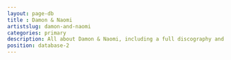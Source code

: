 ```yaml
---
layout: page-db
title : Damon & Naomi
artistslug: damon-and-naomi
categories: primary
description: All about Damon & Naomi, including a full discography and a collection of shows with photos and other memorabilia
position: database-2
---
```


